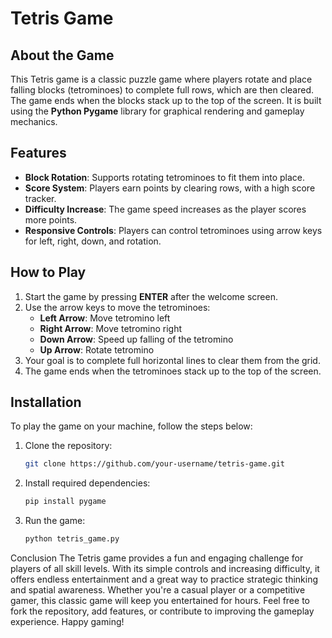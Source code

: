 
# Tetris Game

## About the Game
This Tetris game is a classic puzzle game where players rotate and place falling blocks (tetrominoes) to complete full rows, which are then cleared. The game ends when the blocks stack up to the top of the screen. It is built using the **Python Pygame** library for graphical rendering and gameplay mechanics.

## Features

- **Block Rotation**: Supports rotating tetrominoes to fit them into place.
- **Score System**: Players earn points by clearing rows, with a high score tracker.
- **Difficulty Increase**: The game speed increases as the player scores more points.
- **Responsive Controls**: Players can control tetrominoes using arrow keys for left, right, down, and rotation.

## How to Play

1. Start the game by pressing **ENTER** after the welcome screen.
2. Use the arrow keys to move the tetrominoes:
   - **Left Arrow**: Move tetromino left
   - **Right Arrow**: Move tetromino right
   - **Down Arrow**: Speed up falling of the tetromino
   - **Up Arrow**: Rotate tetromino
3. Your goal is to complete full horizontal lines to clear them from the grid.
4. The game ends when the tetrominoes stack up to the top of the screen.

## Installation

To play the game on your machine, follow the steps below:

1. Clone the repository:
   ```bash
   git clone https://github.com/your-username/tetris-game.git
   ```
2. Install required dependencies:
   ```bash
   pip install pygame
   ```
3. Run the game:
   ```bash
   python tetris_game.py
   ```

Conclusion
The Tetris game provides a fun and engaging challenge for players of all skill levels. With its simple controls and increasing difficulty, it offers endless entertainment and a great way to practice strategic thinking and spatial awareness. Whether you're a casual player or a competitive gamer, this classic game will keep you entertained for hours. Feel free to fork the repository, add features, or contribute to improving the gameplay experience. Happy gaming!
